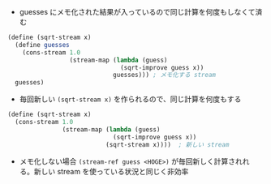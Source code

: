 * guesses にメモ化された結果が入っているので同じ計算を何度もしなくて済む

```scm
(define (sqrt-stream x)
  (define guesses
    (cons-stream 1.0
                 (stream-map (lambda (guess)
                               (sqrt-improve guess x))
                             guesses))) ; メモ化する stream
  guesses)
```

* 毎回新しい `(sqrt-stream x)` を作られるので、同じ計算を何度もする

```scm
(define (sqrt-stream x)
  (cons-stream 1.0
               (stream-map (lambda (guess)
                             (sqrt-improve guess x))
                           (sqrt-stream x))))  ; 新しい stream
```

* メモ化しない場合 `(stream-ref guess <HOGE>)` が毎回新しく計算されれる。新しい stream を使っている状況と同じく非効率

